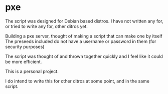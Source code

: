 # pxe
The script was designed for Debian based distros. I have not written any for, or tried to write any for, other ditros yet.

Building a pxe server, thought of making a script that can make one by itself
The preseeds included do not have a username or password in them (for security purposes)

The script was thought of and thrown together quickly and I feel like it could be more efficient.

This is a personal project.

I do intend to write this for other ditros at some point, and in the same script.
